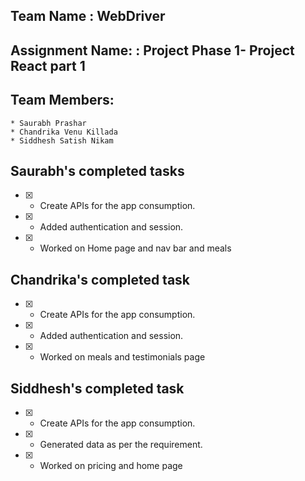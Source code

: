 ## Team Name : WebDriver 
## Assignment Name: : Project Phase 1- Project React part 1
## Team Members:
    * Saurabh Prashar
    * Chandrika Venu Killada
    * Siddhesh Satish Nikam

## Saurabh's completed tasks
- [x] -  Create APIs for the app consumption.
- [x] -  Added  authentication and session.
- [x] - Worked on Home page and nav bar and meals

## Chandrika's completed task
- [x] -  Create APIs for the app consumption.
- [x] - Added  authentication and session.
- [x] - Worked on meals and testimonials page

## Siddhesh's completed task
- [x] -  Create APIs for the app consumption.
- [x] -  Generated data as per the requirement.
- [x] - Worked on pricing and home  page
